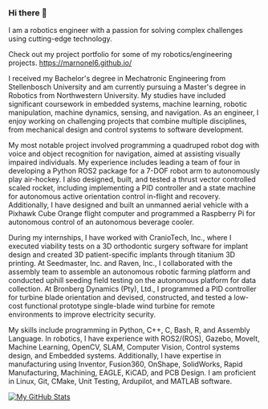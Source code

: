 ### Hi there 👋

<!--
**Marnonel6/Marnonel6** is a ✨ _special_ ✨ repository because its `README.md` (this file) appears on your GitHub profile.

Here are some ideas to get you started:

- 🔭 I’m currently working on ...
- 🌱 I’m currently learning ...
- 👯 I’m looking to collaborate on ...
- 🤔 I’m looking for help with ...
- 💬 Ask me about ...
- 📫 How to reach me: ...
- 😄 Pronouns: ...
- ⚡ Fun fact: ...
-->


I am a robotics engineer with a passion for solving complex challenges using cutting-edge technology.

Check out my project portfolio for some of my robotics/engineering projects.
https://marnonel6.github.io/

I received my Bachelor's degree in Mechatronic Engineering from Stellenbosch University  and am currently pursuing a Master's degree in Robotics from Northwestern University. My studies have included significant coursework in embedded systems, machine learning, robotic manipulation, machine dynamics, sensing, and navigation. As an engineer, I enjoy working on challenging projects that combine multiple disciplines, from mechanical design and control systems to software development.

My most notable project involved programming a quadruped robot dog with voice and object recognition for navigation, aimed at assisting visually impaired individuals. My experience includes leading a team of four in developing a Python ROS2 package for a 7-DOF robot arm to autonomously play air-hockey. I also designed, built, and tested a thrust vector controlled scaled rocket, including implementing a PID controller and a state machine for autonomous active orientation control in-flight and recovery. Additionally, I have designed and built an unmanned aerial vehicle with a Pixhawk Cube Orange flight computer and programmed a Raspberry Pi for autonomous control of an autonomous beverage cooler.

During my internships, I have worked with CranioTech, Inc., where I executed viability tests on a 3D orthodontic surgery software for implant design and created 3D patient-specific implants through titanium 3D printing. At Seedmaster, Inc. and Raven, Inc., I collaborated with the assembly team to assemble an autonomous robotic farming platform and conducted uphill seeding field testing on the autonomous platform for data collection. At Bronberg Dynamics (Pty), Ltd., I programmed a PID controller for turbine blade orientation and devised, constructed, and tested a low-cost functional prototype single-blade wind turbine for remote environments to improve electricity security.

My skills include programming in Python, C++, C, Bash, R, and Assembly Language. In robotics, I have experience with ROS2/(ROS), Gazebo, MoveIt, Machine Learning, OpenCV, SLAM, Computer Vision, Control systems design, and Embedded systems. Additionally, I have expertise in manufacturing using Inventor, Fusion360, OnShape, SolidWorks, Rapid Manufacturing, Machining, EAGLE, KiCAD, and PCB Design. I am proficient in Linux, Git, CMake, Unit Testing, Ardupilot, and MATLAB software.

[![My GitHub Stats](https://github-readme-stats.vercel.app/api/?username=marnonel6&count_private=true&theme=tokyonight&showicons=true)](https://github-readme-stats.vercel.app/api/?username=marnonel6&count_private=true&theme=tokyonight&showicons=true)  
